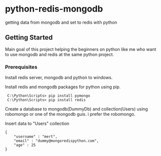 # python-redis-mongodb
getting data from mongodb and set to redis with python

## Getting Started
Main goal of this project helping the beginners on python like me who want to use mongodb and redis at the same python project.

### Prerequisites

Install redis server, mongodb and python to windows.

Install redis and mongodb packages for python using pip.


```
 C:\Python\Scripts> pip install pymongo
 C:\Python\Scripts> pip install redis
```


Create a database to mongodb(DummyDb) and collection(Users) using robomongo or one of the mongodb guis. i prefer the robomongo.

Insert data to "Users" collection

```
{
    "username" : "mert",
    "email" : "dummy@mongoredispython.com",
    "age" : 25
}
```
